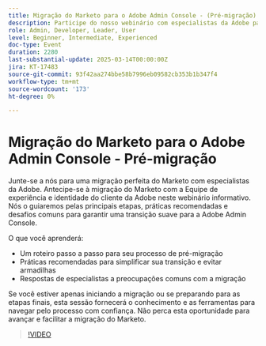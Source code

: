 ```yaml
---
title: Migração do Marketo para o Adobe Admin Console - (Pré-migração)
description: Participe do nosso webinário com especialistas da Adobe para obter uma migração perfeita do Marketo. Conheça as principais etapas, práticas recomendadas e soluções para desafios comuns. Equipe-se com o conhecimento para navegar na Adobe Admin Console com confiança. Não perca esta oportunidade para simplificar sua transição e evitar armadilhas!
role: Admin, Developer, Leader, User
level: Beginner, Intermediate, Experienced
doc-type: Event
duration: 2280
last-substantial-update: 2025-03-14T00:00:00Z
jira: KT-17483
source-git-commit: 93f42aa274bbe58b7996eb09582cb353b1b347f4
workflow-type: tm+mt
source-wordcount: '173'
ht-degree: 0%

---
```



# Migração do Marketo para o Adobe Admin Console - Pré-migração

Junte-se a nós para uma migração perfeita do Marketo com especialistas da Adobe.
Antecipe-se à migração do Marketo com a Equipe de experiência e identidade do cliente da Adobe neste webinário informativo. Nós o guiaremos pelas principais etapas, práticas recomendadas e desafios comuns para garantir uma transição suave para a Adobe Admin Console.

O que você aprenderá:

- Um roteiro passo a passo para seu processo de pré-migração
- Práticas recomendadas para simplificar sua transição e evitar armadilhas
- Respostas de especialistas a preocupações comuns com a migração

Se você estiver apenas iniciando a migração ou se preparando para as etapas finais, esta sessão fornecerá o conhecimento e as ferramentas para navegar pelo processo com confiança. Não perca esta oportunidade para avançar e facilitar a migração do Marketo.

>[!VIDEO](https://video.tv.adobe.com/v/3449712/?learn=on&enablevpops)
